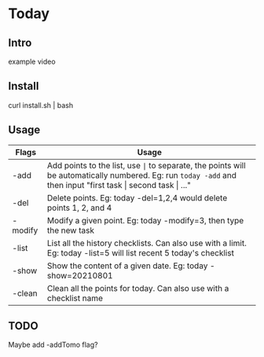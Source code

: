 # Today
## Intro 
example
video

## Install
curl install.sh | bash

## Usage
| Flags | Usage |
|-------|-------|
| -add | Add points to the list, use <code>&#124;</code> to separate, the points will be automatically numbered. Eg: run `today -add` and then input "first task &#124; second task &#124; ..."|
| -del | Delete points. Eg: today -del=1,2,4 would delete points 1, 2, and 4 |
| -modify | Modify a given point. Eg: today -modify=3, then type the new task |
| -list | List all the history checklists. Can also use with a limit. Eg: today -list=5 will list recent 5 today's checklist|
| -show | Show the content of a given date. Eg: today -show=20210801 |
| -clean | Clean all the points for today. Can also use with a checklist name |

## TODO
Maybe add -addTomo flag?

